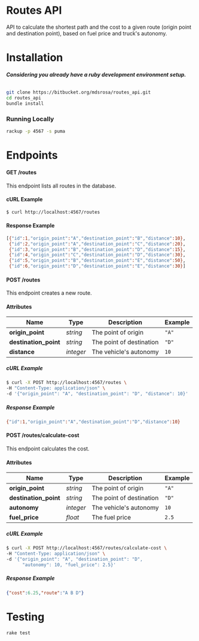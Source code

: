 # Routes API

API to calculate the shortest path and the cost to a given route (origin point and destination point), based on fuel price and truck's autonomy.

# Installation
###### **Considering you already have a ruby development environment setup.**

```bash
git clone https://bitbucket.org/mdsrosa/routes_api.git
cd routes_api
bundle install
```

### Running Locally
```bash
rackup -p 4567 -s puma
```

# Endpoints

#### GET /routes

This endpoint lists all routes in the database.

#### cURL Example

```bash
$ curl http://localhost:4567/routes
```
#### Response Example
```bash
[{"id":1,"origin_point":"A","destination_point":"B","distance":10},
 {"id":2,"origin_point":"A","destination_point":"C","distance":20},
 {"id":3,"origin_point":"B","destination_point":"D","distance":15},
 {"id":4,"origin_point":"C","destination_point":"D","distance":30},
 {"id":5,"origin_point":"B","destination_point":"E","distance":50},
 {"id":6,"origin_point":"D","destination_point":"E","distance":30}]
```

#### POST /routes
This endpoint creates a new route.

#### Attributes

Name            | Type | Description | Example
----------------|------|------------ |--------
**origin_point**| _string_ | The point of origin| `"A"`
**destination_point**| _string_ | The point of destination| `"D"`
**distance**| _integer_ |The vehicle's autonomy| `10`

##### cURL Example
```bash
$ curl -X POST http://localhost:4567/routes \
-H "Content-Type: application/json" \
-d '{"origin_point": "A", "destination_point": "D", "distance": 10}'
```

##### Response Example
```bash
{"id":1,"origin_point":"A","destination_point":"D","distance":10}
```

#### POST /routes/calculate-cost

This endpoint calculates the cost.

#### Attributes

Name            | Type | Description | Example
----------------|------|------------ |--------
**origin_point**| _string_ | The point of origin| `"A"`
**destination_point**| _string_ | The point of destination| `"D"`
**autonomy**| _integer_ |The vehicle's autonomy| `10`
**fuel_price**| _float_ |The fuel price|`2.5`

##### cURL Example
```bash
$ curl -X POST http://localhost:4567/routes/calculate-cost \
-H "Content-Type: application/json" \
-d '{"origin_point": "A", "destination_point": "D", 
	  "autonomy": 10, "fuel_price": 2.5}'
```
##### Response Example
```json
{"cost":6.25,"route":"A B D"}
```


# Testing
```bash
rake test
```